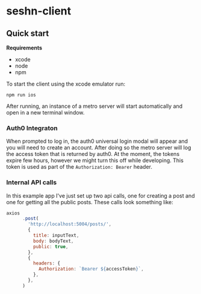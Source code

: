 # seshn-client

## Quick start

**Requirements**

* xcode
* node
* npm 

To start the client using the xcode emulator run:

```shell
npm run ios
```

After running, an instance of a metro server will start automatically and 
open in a new terminal window.

### Auth0 Integraton

When prompted to log in, the auth0 universal login modal will appear and
you will need to create an account. After doing so the metro server will log
the access token that is returned by auth0. At the moment, the tokens expire 
few hours, however we might turn this off while developing. This token is used as part of the `Authorization: Bearer` header. 

### Internal API calls

In this example app I've just set up two api calls, one for creating a post and
one for getting all the public posts. These calls look something like: 

```javascript
axios
      .post(
        'http://localhost:5004/posts/',
        {
          title: inputText,
          body: bodyText,
          public: true,
        },
        {
          headers: {
            Authorization: `Bearer ${accessToken}`,
          },
        },
      )

```
